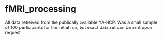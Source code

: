 # fMRI_processing
All data retreived from the publically available YA-HCP.
Was a small sample of 100 participants for the initial run, but exact data set can be sent upon request
